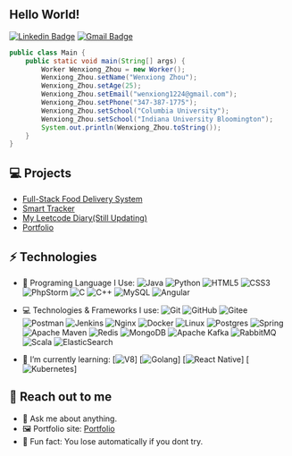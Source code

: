 <h2> Hello World!</h2>

                                                                                                                                         
                                                                                                                                         

[![Linkedin Badge](https://img.shields.io/badge/-Lindkeden-blue?style=flat-square&logo=Linkedin&logoColor=white&link=https://www.linkedin.com/in/wenxiongzhou/)](https://www.linkedin.com/in/wenxiongzhou)
[![Gmail Badge](https://img.shields.io/badge/-Gmail-Red?style=flat-square&logo=Gmail&logoColor=white&link=mailto:wenxiong1224@gmail.com)](mailto:suyash.srivastava14@gmail.com)

```java
public class Main {
    public static void main(String[] args) {
        Worker Wenxiong_Zhou = new Worker();
        Wenxiong_Zhou.setName("Wenxiong Zhou");
        Wenxiong_Zhou.setAge(25);
        Wenxiong_Zhou.setEmail("wenxiong1224@gmail.com");
        Wenxiong_Zhou.setPhone("347-387-1775");
        Wenxiong_Zhou.setSchool("Columbia University");
        Wenxiong_Zhou.setSchool("Indiana University Bloomington");
        System.out.println(Wenxiong_Zhou.toString());
    }
}
```

## 💻 Projects

* [Full-Stack Food Delivery System](https://github.com/zhouwenx1224/reggie_food_delivery_system)
* [Smart Tracker](https://zhouwenx1224.github.io/projects/tracker/)
* [My Leetcode Diary(Still Updating)](https://zhouwenx1224.github.io/articles/)
* [Portfolio](https://zhouwenx1224.github.io/)

## ⚡ Technologies


- 🚀 Programing Language I Use:
  ![Java](https://img.shields.io/badge/java-%23ED8B00.svg?style=for-the-badge&logo=java&logoColor=white)
  ![Python](https://img.shields.io/badge/python-3670A0?style=for-the-badge&logo=python&logoColor=ffdd54)
  ![HTML5](https://img.shields.io/badge/html5-%23E34F26.svg?style=for-the-badge&logo=html5&logoColor=white)
  ![CSS3](https://img.shields.io/badge/css3-%231572B6.svg?style=for-the-badge&logo=css3&logoColor=white)
  ![PhpStorm](https://img.shields.io/badge/phpstorm-143?style=for-the-badge&logo=phpstorm&logoColor=black&color=black&labelColor=darkorchid)
  ![C](https://img.shields.io/badge/c-%2300599C.svg?style=for-the-badge&logo=c&logoColor=white)
  ![C++](https://img.shields.io/badge/c++-%2300599C.svg?style=for-the-badge&logo=c%2B%2B&logoColor=white)
  ![MySQL](https://img.shields.io/badge/mysql-%2300f.svg?style=for-the-badge&logo=mysql&logoColor=white)
  ![Angular](https://img.shields.io/badge/angular-%23DD0031.svg?style=for-the-badge&logo=angular&logoColor=white)
  
  
  

- 💻 Technologies & Frameworks I use:
  ![Git](https://img.shields.io/badge/git-%23F05033.svg?style=for-the-badge&logo=git&logoColor=white)
  ![GitHub](https://img.shields.io/badge/github-%23121011.svg?style=for-the-badge&logo=github&logoColor=white)
  ![Gitee](https://img.shields.io/badge/Gitee-C71D23?style=for-the-badge&logo=gitee&logoColor=white)
  ![Postman](https://img.shields.io/badge/Postman-FF6C37?style=for-the-badge&logo=postman&logoColor=white)
  ![Jenkins](https://img.shields.io/badge/jenkins-%232C5263.svg?style=for-the-badge&logo=jenkins&logoColor=white)
  ![Nginx](https://img.shields.io/badge/nginx-%23009639.svg?style=for-the-badge&logo=nginx&logoColor=white)
  ![Docker](https://img.shields.io/badge/docker-%230db7ed.svg?style=for-the-badge&logo=docker&logoColor=white)
  ![Linux](https://img.shields.io/badge/Linux-FCC624?style=for-the-badge&logo=linux&logoColor=black)
  ![Postgres](https://img.shields.io/badge/postgres-%23316192.svg?style=for-the-badge&logo=postgresql&logoColor=white)
  ![Spring](https://img.shields.io/badge/spring-%236DB33F.svg?style=for-the-badge&logo=spring&logoColor=white)
  ![Apache Maven](https://img.shields.io/badge/Apache%20Maven-C71A36?style=for-the-badge&logo=Apache%20Maven&logoColor=white)
  ![Redis](https://img.shields.io/badge/redis-%23DD0031.svg?style=for-the-badge&logo=redis&logoColor=white)
  ![MongoDB](https://img.shields.io/badge/MongoDB-%234ea94b.svg?style=for-the-badge&logo=mongodb&logoColor=white)
  ![Apache Kafka](https://img.shields.io/badge/Apache%20Kafka-000?style=for-the-badge&logo=apachekafka)
  ![RabbitMQ](https://img.shields.io/badge/Rabbitmq-FF6600?style=for-the-badge&logo=rabbitmq&logoColor=white)
  ![Scala](https://img.shields.io/badge/scala-%23DC322F.svg?style=for-the-badge&logo=scala&logoColor=white)
  ![ElasticSearch](https://img.shields.io/badge/-ElasticSearch-005571?style=for-the-badge&logo=elasticsearch)



- 🌱 I’m currently learning:
  [![V8](https://img.shields.io/badge/-V8-3DDC84?logo=v8&logoColor=4788F4)]
  [![Golang](https://img.shields.io/badge/-Golang-02569B?logo=go&logoColor=00ACC1)]
  [![React Native](https://img.shields.io/badge/React_Native-20232A?logo=react&logoColor=61DAFB)]
  [![Kubernetes](https://img.shields.io/badge/-Kubernetes-F5F5F5?logo=Kubernetes&logoColor=316CE6)]

## 👋 Reach out to me

- 💬 Ask me about anything.
- 🖼️ Portfolio site: [Portfolio](https://zhouwenx1224.github.io/)
- 💎 Fun fact: You lose automatically if you dont try.

